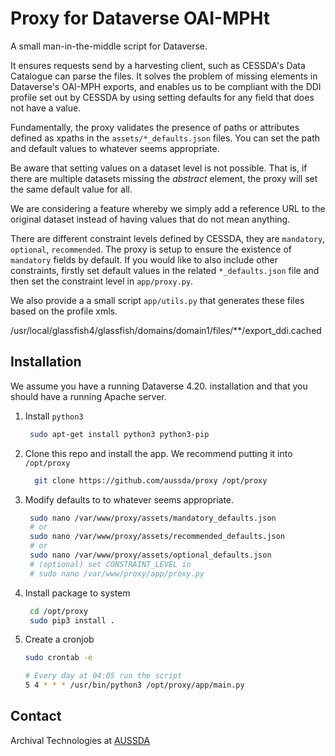 # Proxy for Dataverse OAI-MPHt

A small man-in-the-middle script for Dataverse.

It ensures requests send by a harvesting client, such as CESSDA's Data Catalogue can parse the
files. It solves the problem of missing elements in Dataverse's OAI-MPH exports,
and enables us to be compliant with the DDI profile set out by CESSDA by using setting defaults for
any field that does not have a value.

Fundamentally, the proxy validates the presence of paths or attributes defined as xpaths in the
`assets/*_defaults.json` files. You can set the path and default values to whatever seems appropriate.

Be aware that setting values on a dataset level is not possible. That is, if there are multiple
datasets missing the _abstract_ element, the proxy will set the same default value for all.

We are considering a feature whereby we simply add a reference URL to the original dataset instead
of having values that do not mean anything.

There are different constraint levels defined by CESSDA, they are `mandatory`, `optional`, `recommended`.
The proxy is setup to ensure the existence of `mandatory` fields by default. If you would like
to also include other constraints, firstly set default values in the related `*_defaults.json` file
and then set the constraint level in `app/proxy.py`.

We also provide a a small script `app/utils.py` that generates these files based on the profile xmls.

/usr/local/glassfish4/glassfish/domains/domain1/files/**/export_ddi.cached

Installation
------------

We assume you have a running Dataverse 4.20. installation and that you should have a running Apache server.

1. Install `python3`

    ``` bash
     sudo apt-get install python3 python3-pip
    ```
2. Clone this repo and install the app. We recommend putting it into `/opt/proxy`
   ``` bash
     git clone https://github.com/aussda/proxy /opt/proxy
   ```
3. Modify defaults to to whatever seems appropriate.
    ``` bash
     sudo nano /var/www/proxy/assets/mandatory_defaults.json
     # or
     sudo nano /var/www/proxy/assets/recommended_defaults.json
     # or
     sudo nano /var/www/proxy/assets/optional_defaults.json
     # (optional) set CONSTRAINT_LEVEL in
     # sudo nano /var/www/proxy/app/proxy.py
    ```
4. Install package to system
    ``` bash
     cd /opt/proxy
     sudo pip3 install .
    ```
5. Create a cronjob
    ``` bash
    sudo crontab -e

    # Every day at 04:05 run the script
    5 4 * * * /usr/bin/python3 /opt/proxy/app/main.py
    ```


Contact
-------

Archival Technologies at [AUSSDA](https://aussda.at)
